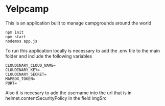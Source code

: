 # Yelpcamp
This is an application built to manage campgrounds around the world 
```npm
npm init 
npm start
nodemos app.js
```
To run this application locally is necessary to add the .env file to the main folder and include the following variables
```dotenv
CLOUDINARY_CLOUD_NAME=
CLOUDINARY_KEY=
CLOUDINARY_SECRET=
MAPBOX_TOKEN=
PORT=
```
Also it is necesary to add the username into the url that is in helmet.contentSecurityPolicy in the field imgSrc
